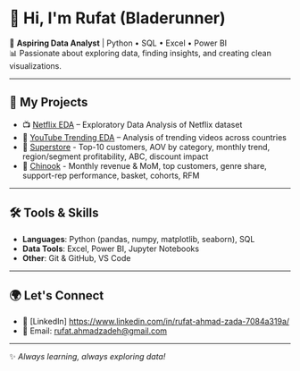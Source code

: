 # 👋 Hi, I'm Rufat (Bladerunner)

🎯 **Aspiring Data Analyst** | Python • SQL • Excel • Power BI  
📊 Passionate about exploring data, finding insights, and creating clean visualizations.  

---

## 🚀 My Projects
- 📺 [Netflix EDA](https://github.com/BlladeRunner/netflix-eda-project) – Exploratory Data Analysis of Netflix dataset  
- 🎥 [YouTube Trending EDA](https://github.com/BlladeRunner/youtube-eda-project) – Analysis of trending videos across countries
- 🏪 [Superstore](https://github.com/BlladeRunner/superstore-sql-analysis) - Top-10 customers, AOV by category, monthly trend, region/segment profitability, ABC, discount impact
- 🎵 [Chinook](https://github.com/BlladeRunner/chinook-sql-analysis) - Monthly revenue & MoM, top customers, genre share, support-rep performance, basket, cohorts, RFM
  
---

## 🛠️ Tools & Skills
- **Languages**: Python (pandas, numpy, matplotlib, seaborn), SQL  
- **Data Tools**: Excel, Power BI, Jupyter Notebooks  
- **Other**: Git & GitHub, VS Code  

---

## 🌍 Let's Connect
- 💼 [LinkedIn] https://www.linkedin.com/in/rufat-ahmad-zada-7084a319a/  
- 📧 Email: rufat.ahmadzadeh@gmail.com

---

✨ *Always learning, always exploring data!* 

